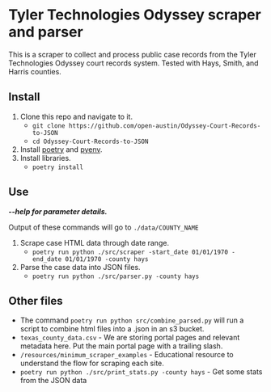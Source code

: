 # Tyler Technologies Odyssey scraper and parser

This is a scraper to collect and process public case records from the Tyler Technologies Odyssey court records system. Tested with Hays, Smith, and Harris counties.

## Install

1. Clone this repo and navigate to it.
   - `git clone https://github.com/open-austin/Odyssey-Court-Records-to-JSON`
   - `cd Odyssey-Court-Records-to-JSON`
1. Install [poetry](https://python-poetry.org/docs/#installation) and [pyenv](https://github.com/pyenv/pyenv#installation).
1. Install libraries.
   - `poetry install`

## Use

_**--help for parameter details.**_

Output of these commands will go to `./data/COUNTY_NAME`

1. Scrape case HTML data through date range.
   - `poetry run python ./src/scraper -start_date 01/01/1970 -end_date 01/01/1970 -county hays`
1. Parse the case data into JSON files.
   - `poetry run python ./src/parser.py -county hays`

## Other files

- The command `poetry run python src/combine_parsed.py` will run a script to combine html files into a .json in an s3 bucket.
- `texas_county_data.csv` - We are storing portal pages and relevant metadata here. Put the main portal page with a trailing slash.
- `/resources/minimum_scraper_examples` - Educational resource to understand the flow for scraping each site.
- `poetry run python ./src/print_stats.py -county hays` - Get some stats from the JSON data
